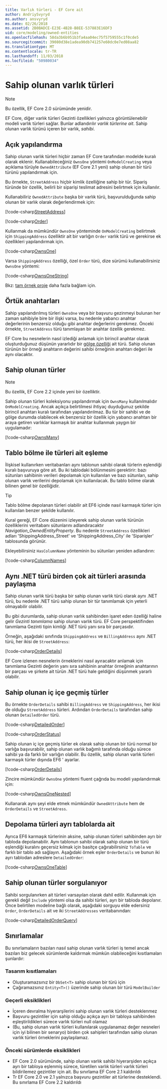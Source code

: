 ```yaml
---
title: Varlık türleri - EF Core ait
author: AndriySvyryd
ms.author: ansvyryd
ms.date: 02/26/2018
ms.assetid: 2B0BADCE-E23E-4B28-B8EE-537883E16DF3
uid: core/modeling/owned-entities
ms.openlocfilehash: 58da3b6b951b3fa4aa04ec75f5759555c1f0cde5
ms.sourcegitcommit: 39080d38e1adea90db741257e60dc0e7ed08aa82
ms.translationtype: MT
ms.contentlocale: tr-TR
ms.lasthandoff: 11/03/2018
ms.locfileid: "50980034"
---
```

# <a name="owned-entity-types"></a>Sahip olunan varlık türleri

>[!NOTE]
> Bu özellik, EF Core 2.0 sürümünde yenidir.

EF Core, diğer varlık türleri Gezinti özellikleri yalnızca görüntülenebilir modeli varlık türleri sağlar. Bunlar adlandırılır _varlık türlerine ait_. Sahip olunan varlık türünü içeren bir varlık, _sahibi_.

## <a name="explicit-configuration"></a>Açık yapılandırma

Sahip olunan varlık türleri hiçbir zaman EF Core tarafından modelde kuralı olarak eklenir. Kullanabileceğiniz `OwnsOne` yöntemi `OnModelCreating` veya açıklama türüyle `OwnedAttribute` (EF Core 2.1 yeni) sahip olunan bir türü türünü yapılandırmak için.

Bu örnekte, `StreetAddress` hiçbir kimlik özelliğine sahip bir tür. Sipariş türünde bir özellik, belirli bir siparişi teslimat adresini belirtmek için kullanılır.

Kullanabiliriz `OwnedAttribute` başka bir varlık türü, başvurulduğunda sahip olunan bir varlık olarak değerlendirmek için:

[!code-csharp[StreetAddress](../../../samples/core/Modeling/OwnedEntities/StreetAddress.cs?name=StreetAddress)]

[!code-csharp[Order](../../../samples/core/Modeling/OwnedEntities/Order.cs?name=Order)]

Kullanmak da mümkündür `OwnsOne` yönteminde `OnModelCreating` belirtmek için `ShippingAddress` özelliktir ait bir varlığın `Order` varlık türü ve gerekirse ek özellikleri yapılandırmak için.

[!code-csharp[OwnsOne](../../../samples/core/Modeling/OwnedEntities/OwnedEntityContext.cs?name=OwnsOne)]

Varsa `ShippingAddress` özelliği, özel `Order` türü, dize sürümü kullanabilirsiniz `OwnsOne` yöntemi:

[!code-csharp[OwnsOneString](../../../samples/core/Modeling/OwnedEntities/OwnedEntityContext.cs?name=OwnsOneString)]

Bkz: [tam örnek proje](https://github.com/aspnet/EntityFramework.Docs/tree/master/samples/core/Modeling/OwnedEntities) daha fazla bağlam için. 

## <a name="implicit-keys"></a>Örtük anahtarları

Sahip yapılandırılmış türleri `OwnsOne` veya bir başvuru gezinmeyi bulunan her zaman sahibiyle bire bir ilişki varsa, bu nedenle yabancı anahtar değerlerinin benzersiz olduğu gibi anahtar değerlerini gerekmez. Önceki örnekte, `StreetAddress` türü tanımlayan bir anahtar özellik gerekmez.  

EF Core bu nesnelerin nasıl izlediği anlamak için birincil anahtar olarak oluşturduğunuz düşünün yararlıdır bir [gölge özelliği](xref:core/modeling/shadow-properties) ait türü. Sahip olunan türünün bir örneği anahtarın değerini sahibi örneğinin anahtarı değeri ile aynı olacaktır.

## <a name="collections-of-owned-types"></a>Sahip olunan türler

>[!NOTE]
> Bu özellik, EF Core 2.2 içinde yeni bir özelliktir.

Sahip olunan türleri koleksiyonu yapılandırmak için `OwnsMany` kullanılmalıdır `OnModelCreating`. Ancak açıkça belirtilmesi ihtiyaç duyduğunuz şekilde birincil anahtarı kuralı tarafından yapılandırılmaz. Bu tür bir sahibi ve de gölge durumda olabilecek ek benzersiz bir özellik için yabancı anahtarı bir araya getiren varlıklar karmaşık bir anahtar kullanmak yaygın bir uygulamadır:

[!code-csharp[OwnsMany](../../../samples/core/Modeling/OwnedEntities/OwnedEntityContext.cs?name=OwnsMany)]

## <a name="mapping-owned-types-with-table-splitting"></a>Tablo bölme ile türleri ait eşleme

İlişkisel kullanırken veritabanları aynı tablonun sahibi olarak türlerin eşlendiği kuralı başvuruya göre ait. Bu iki tablodaki bölünmesini gerektirir: bazı sütunları sahibinin verileri depolamak için kullanılan ve bazı sütunları, sahip olunan varlık verilerini depolamak için kullanılacak. Bu tablo bölme olarak bilinen genel bir özelliğidir.

> [!TIP]
> Tablo bölme depolanan türleri olabilir ait EF6 içinde nasıl karmaşık türler için kullanılan benzer şekilde kullanılır.

Kural gereği, EF Core düzenini izleyerek sahip olunan varlık türünün özelliklerini veritabanı sütunlarını adlandıracaktır _Navigation_OwnedEntityProperty_. Bu nedenle `StreetAddress` özellikleri adları 'ShippingAddress_Street' ve 'ShippingAddress_City' ile 'Siparişler' tablosunda görünür.

Ekleyebilirsiniz `HasColumnName` yönteminin bu sütunları yeniden adlandırın:

[!code-csharp[ColumnNames](../../../samples/core/Modeling/OwnedEntities/OwnedEntityContext.cs?name=ColumnNames)]

## <a name="sharing-the-same-net-type-among-multiple-owned-types"></a>Aynı .NET türü birden çok ait türleri arasında paylaşma

Sahip olunan varlık türü başka bir sahip olunan varlık türü olarak aynı .NET türü, bu nedenle .NET türü sahip olunan bir tür tanımlamak için yeterli olmayabilir olabilir.

Bu gibi durumlarda, sahip olunan varlık sahibinden işaret eden özelliği haline gelir _Gezinti tanımlama_ sahip olunan varlık türü. EF Core perspektifinden tanımlama Gezinti tipin kimliği .NET türü yanı sıra bir parçasıdır.   

Örneğin, aşağıdaki sınıfında `ShippingAddress` ve `BillingAddress` aynı .NET türü, her ikisi de `StreetAddress`:

[!code-csharp[OrderDetails](../../../samples/core/Modeling/OwnedEntities/OrderDetails.cs?name=OrderDetails)]

EF Core izlenen nesnelerin örneklerini nasıl ayıracaktır anlamak için tanımlama Gezinti değerin yanı sıra sahibinin anahtar örneğinin anahtarının bir parçası ve şirkete ait türün .NET türü hale geldiğini düşünmek yararlı olabilir.

## <a name="nested-owned-types"></a>Sahip olunan iç içe geçmiş türler

Bu örnekte `OrderDetails` sahibi `BillingAddress` ve `ShippingAddress`, her ikisi de olduğu `StreetAddress` türleri. Ardından `OrderDetails` tarafından sahip olunan `DetailedOrder` türü.

[!code-csharp[DetailedOrder](../../../samples/core/Modeling/OwnedEntities/DetailedOrder.cs?name=DetailedOrder)]

[!code-csharp[OrderStatus](../../../samples/core/Modeling/OwnedEntities/OrderStatus.cs?name=OrderStatus)]

Sahip olunan iç içe geçmiş türler ek olarak sahip olunan bir türü normal bir varlığa başvurabilir, sahip olunan varlık bağımlı tarafında olduğu sürece sahibi ya da farklı bir varlığın olabilir. Bu özellik, sahip olunan varlık türleri karmaşık türler dışında EF6 ' ayarlar.

[!code-csharp[OrderDetails](../../../samples/core/Modeling/OwnedEntities/OrderDetails.cs?name=OrderDetails)]

Zincire mümkündür `OwnsOne` yöntemi fluent çağrıda bu modeli yapılandırmak için:

[!code-csharp[OwnsOneNested](../../../samples/core/Modeling/OwnedEntities/OwnedEntityContext.cs?name=OwnsOneNested)]

Kullanarak aynı şeyi elde etmek mümkündür `OwnedAttribute` hem de `OrderDetails` ve `StreetAdress`.

## <a name="storing-owned-types-in-separate-tables"></a>Depolama türleri ayrı tablolarda ait

Ayrıca EF6 karmaşık türlerinin aksine, sahip olunan türleri sahibinden ayrı bir tabloda depolanabilir. Aynı tablonun sahibi olarak sahip olunan bir türü eşlendiği kuralını geçersiz kılmak için basitçe çağırabilirsiniz `ToTable` ve farklı bir tablo adı sağlayın. Aşağıdaki örnek eşler `OrderDetails` ve bunun iki ayrı tablodan adreslere `DetailedOrder`:

[!code-csharp[OwnsOneTable](../../../samples/core/Modeling/OwnedEntities/OwnedEntityContext.cs?name=OwnsOneTable)]

## <a name="querying-owned-types"></a>Sahip olunan türler sorgulanıyor

Sahibi sorgulanırken ait türleri varsayılan olarak dahil edilir. Kullanmak için gerekli değil `Include` yöntemi olsa da sahibi türleri, ayrı bir tabloda depolanır. Önce belirtilen modeline bağlı olarak, aşağıdaki sorguyu elde edersiniz `Order`, `OrderDetails` ait ve iki `StreetAddresses` veritabanından:

[!code-csharp[DetailedOrderQuery](../../../samples/core/Modeling/OwnedEntities/Program.cs?name=DetailedOrderQuery)]

## <a name="limitations"></a>Sınırlamalar

Bu sınırlamaların bazıları nasıl sahip olunan varlık türleri iş temel ancak bazıları biz gelecek sürümlerde kaldırmak mümkün olabileceğini kısıtlamaları şunlardır:

### <a name="by-design-restrictions"></a>Tasarım kısıtlamaları
- Oluşturamazsınız bir `DbSet<T>` sahip olunan bir türü için
- Çağıramazsınız `Entity<T>()` üzerinde sahip olunan bir türü `ModelBuilder`

### <a name="current-shortcomings"></a>Geçerli eksiklikleri
- İçeren devralma hiyerarşilerini sahip olunan varlık türleri desteklenmez
- Başvuru gezintiler için sahip olduğu açıkça ayrı bir tabloya sahibinden eşleştirildikleri sürece varlık türleri null olamaz
- (Bu, sahip olunan varlık türleri kullanılarak uygulanamaz değer nesneleri için iyi bilinen bir senaryo) birden çok sahipleri tarafından sahip olunan varlık türleri örneklerini paylaşılamaz.

### <a name="shortcomings-in-previous-versions"></a>Önceki sürümlerde eksiklikleri
- EF Core 2.0 sürümünde, sahip olunan varlık sahibi hiyerarşiden açıkça ayrı bir tabloya eşlenmiş sürece, türetilen varlık türleri varlık türleri bildirilemez gezintiler için ait. Bu sınırlama EF Core 2.1 kaldırıldı
- Tr EF Core 2.0 ve 2.1 yalnızca başvuru gezintiler ait türlerine desteklendi. Bu sınırlama EF Core 2.2 kaldırıldı